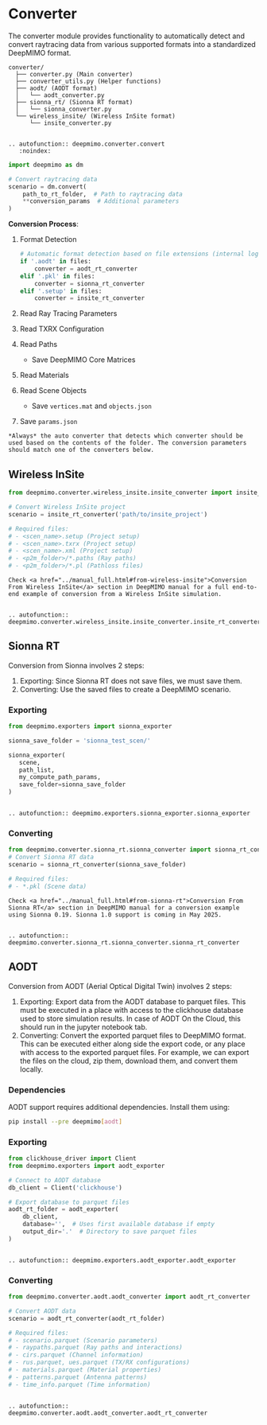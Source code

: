 # Converter

The converter module provides functionality to automatically detect and convert raytracing data from various supported formats into a standardized DeepMIMO format.

```
converter/
  ├── converter.py (Main converter)
  ├── converter_utils.py (Helper functions)
  ├── aodt/ (AODT format)
  │   └── aodt_converter.py
  ├── sionna_rt/ (Sionna RT format)
  │   └── sionna_converter.py
  └── wireless_insite/ (Wireless InSite format)
      └── insite_converter.py
```

```{eval-rst}

.. autofunction:: deepmimo.converter.convert
   :noindex:
```

```python
import deepmimo as dm

# Convert raytracing data
scenario = dm.convert(
    path_to_rt_folder,  # Path to raytracing data
    **conversion_params  # Additional parameters
)
```

**Conversion Process**:

1. Format Detection
   ```python
   # Automatic format detection based on file extensions (internal logic)
   if '.aodt' in files:
       converter = aodt_rt_converter
   elif '.pkl' in files:
       converter = sionna_rt_converter
   elif '.setup' in files:
       converter = insite_rt_converter
   ```

2. Read Ray Tracing Parameters
3. Read TXRX Configuration
4. Read Paths 
   - Save DeepMIMO Core Matrices
5. Read Materials
6. Read Scene Objects
   - Save `vertices.mat` and `objects.json`
7. Save `params.json`

```{tip}
*Always* the auto converter that detects which converter should be used based on the contents of the folder. The conversion parameters should match one of the converters below. 
```


## Wireless InSite
```python
from deepmimo.converter.wireless_insite.insite_converter import insite_rt_converter

# Convert Wireless InSite project
scenario = insite_rt_converter('path/to/insite_project')

# Required files:
# - <scen_name>.setup (Project setup)
# - <scen_name>.txrx (Project setup)
# - <scen_name>.xml (Project setup)
# - <p2m_folder>/*.paths (Ray paths)
# - <p2m_folder>/*.pl (Pathloss files)
```

```{tip}
Check <a href="../manual_full.html#from-wireless-insite">Conversion From Wireless InSite</a> section in DeepMIMO manual for a full end-to-end example of conversion from a Wireless InSite simulation.
```

```{eval-rst}

.. autofunction:: deepmimo.converter.wireless_insite.insite_converter.insite_rt_converter

```

## Sionna RT

Conversion from Sionna involves 2 steps: 
1. Exporting: Since Sionna RT does not save files, we must save them.
2. Converting: Use the saved files to create a DeepMIMO scenario.

### Exporting
```python
from deepmimo.exporters import sionna_exporter

sionna_save_folder = 'sionna_test_scen/'

sionna_exporter(
   scene,
   path_list,
   my_compute_path_params,
   save_folder=sionna_save_folder
)
```

```{eval-rst}

.. autofunction:: deepmimo.exporters.sionna_exporter.sionna_exporter

```

### Converting

```python
from deepmimo.converter.sionna_rt.sionna_converter import sionna_rt_converter
# Convert Sionna RT data
scenario = sionna_rt_converter(sionna_save_folder)

# Required files:
# - *.pkl (Scene data)
```

```{tip}
Check <a href="../manual_full.html#from-sionna-rt">Conversion From Sionna RT</a> section in DeepMIMO manual for a conversion example using Sionna 0.19. Sionna 1.0 support is coming in May 2025.
```

```{eval-rst}

.. autofunction:: deepmimo.converter.sionna_rt.sionna_converter.sionna_rt_converter

```

## AODT

Conversion from AODT (Aerial Optical Digital Twin) involves 2 steps:
1. Exporting: Export data from the AODT database to parquet files. This must be executed in a place with access to the clickhouse database used to store simulation results. In case of AODT On the Cloud, this should run in the jupyter notebook tab. 
2. Converting: Convert the exported parquet files to DeepMIMO format. This can be executed either along side the export code, or any place with access to the exported parquet files. For example, we can export the files on the cloud, zip them, download them, and convert them locally.

### Dependencies

AODT support requires additional dependencies. Install them using:
```bash
pip install --pre deepmimo[aodt]
```

### Exporting

```python
from clickhouse_driver import Client
from deepmimo.exporters import aodt_exporter

# Connect to AODT database
db_client = Client('clickhouse')

# Export database to parquet files
aodt_rt_folder = aodt_exporter(
    db_client,
    database='',  # Uses first available database if empty
    output_dir='.'  # Directory to save parquet files
)
```

```{eval-rst}

.. autofunction:: deepmimo.exporters.aodt_exporter.aodt_exporter

```

### Converting

```python
from deepmimo.converter.aodt.aodt_converter import aodt_rt_converter

# Convert AODT data
scenario = aodt_rt_converter(aodt_rt_folder)

# Required files:
# - scenario.parquet (Scenario parameters)
# - raypaths.parquet (Ray paths and interactions)
# - cirs.parquet (Channel information)
# - rus.parquet, ues.parquet (TX/RX configurations)
# - materials.parquet (Material properties)
# - patterns.parquet (Antenna patterns)
# - time_info.parquet (Time information)
```

```{eval-rst}

.. autofunction:: deepmimo.converter.aodt.aodt_converter.aodt_rt_converter

```


